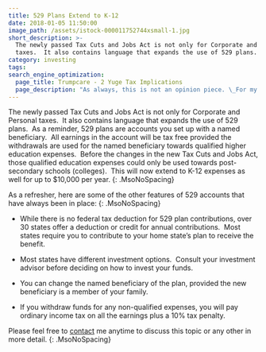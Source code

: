 ```yaml
---
title: 529 Plans Extend to K-12
date: 2018-01-05 11:50:00
image_path: /assets/istock-000011752744xsmall-1.jpg
short_description: >-
  The newly passed Tax Cuts and Jobs Act is not only for Corporate and Personal
  taxes.  It also contains language that expands the use of 529 plans.
category: investing
tags:
search_engine_optimization:
  page_title: Trumpcare - 2 Yuge Tax Implications
  page_description: "As always, this is not an opinion piece. \_For my full stance on the Better Care Act (BCRA) you'll have to wait for my exclusive Rachel Maddow interview airing soon. \_For now, we can look at the tax implications if the current BCRA is passed through the senate."
---
```



The newly passed Tax Cuts and Jobs Act is not only for Corporate and Personal taxes.&nbsp; It also contains language that expands the use of 529 plans.&nbsp; As a reminder, 529 plans are accounts you set up with a named beneficiary.&nbsp; All earnings in the account will be tax free provided the withdrawals are used for the named beneficiary towards qualified higher education expenses.&nbsp; Before the changes in the new Tax Cuts and Jobs Act, those qualified education expenses could only be used towards post-secondary schools (colleges).&nbsp; This will now extend to K-12 expenses as well for up to $10,000 per year.
{: .MsoNoSpacing}

As a refresher, here are some of the other features of 529 accounts that have always been in place:
{: .MsoNoSpacing}

* While there is no federal tax deduction for 529 plan contributions, over 30 states offer a deduction or credit for annual contributions.&nbsp; Most states require you to contribute to your home state’s plan to receive the benefit.

* Most states have different investment options.&nbsp; Consult your investment advisor before deciding on how to invest your funds.

* You can change the named beneficiary of the plan, provided the new beneficiary is a member of your family.

* If you withdraw funds for any non-qualified expenses, you will pay ordinary income tax on all the earnings plus a 10% tax penalty.

Please feel free to&nbsp;[contact](http://www.intelligentinvestingllc.com/contact/)&nbsp;me anytime to discuss this topic or any other in more detail.
{: .MsoNoSpacing}